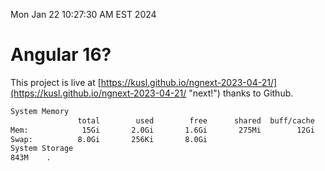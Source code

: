 Mon Jan 22 10:27:30 AM EST 2024

# Angular 16?


This project is live at [https://kusl.github.io/ngnext-2023-04-21/](https://kusl.github.io/ngnext-2023-04-21/ "next!") thanks to Github.

```bash
System Memory
               total        used        free      shared  buff/cache   available
Mem:            15Gi       2.0Gi       1.6Gi       275Mi        12Gi        13Gi
Swap:          8.0Gi       256Ki       8.0Gi
System Storage
843M	.
